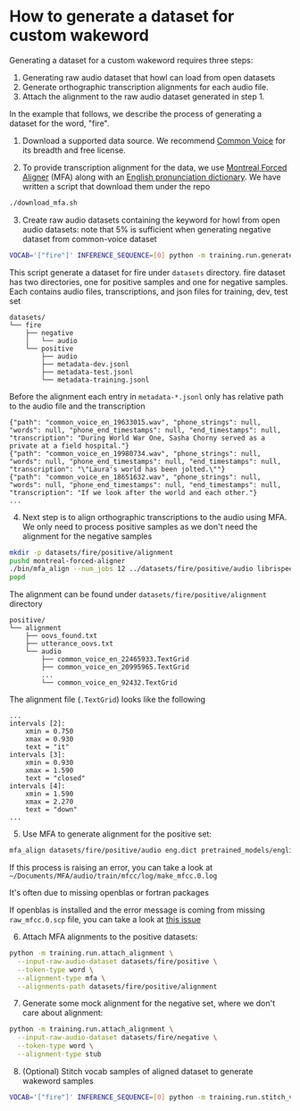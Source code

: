 # How to generate a dataset for custom wakeword

Generating a dataset for a custom wakeword requires three steps:
1. Generating raw audio dataset that howl can load from open datasets
2. Generate orthographic transcription alignments for each audio file.
3. Attach the alignment to the raw audio dataset generated in step 1.

In the example that follows, we describe the process of generating a dataset for the word, "fire".

1. Download a supported data source. We recommend [Common Voice](https://commonvoice.mozilla.org/) for its breadth and free license.

2. To provide transcription alignment for the data, we use [Montreal Forced Aligner](https://montreal-forced-aligner.readthedocs.io/en/stable/installation.html) (MFA) along with an [English pronunciation dictionary](http://svn.code.sf.net/p/cmusphinx/code/trunk/cmudict/cmudict-0.7b). We have written a script that download them under the repo
```bash
./download_mfa.sh
```

3. Create raw audio datasets containing the keyword for howl from open audio datasets:
note that 5% is sufficient when generating negative dataset from common-voice dataset
```bash
VOCAB='["fire"]' INFERENCE_SEQUENCE=[0] python -m training.run.generate_raw_audio_dataset -i <~/path/to/common-voice> --positive-pct 100 --negative-pct 5
```
This script generate a dataset for fire under `datasets` directory.
fire dataset has two directories, one for positive samples and one for negative samples.
Each contains audio files, transcriptions, and json files for training, dev, test set
```
datasets/
└── fire
    ├── negative
    │   └── audio
    └── positive
        ├── audio
        ├── metadata-dev.jsonl
        ├── metadata-test.jsonl
        └── metadata-training.jsonl
```
Before the alignment each entry in `metadata-*.jsonl` only has relative path to the audio file and the transcription
```
{"path": "common_voice_en_19633015.wav", "phone_strings": null, "words": null, "phone_end_timestamps": null, "end_timestamps": null, "transcription": "During World War One, Sasha Chorny served as a private at a field hospital."}
{"path": "common_voice_en_19980734.wav", "phone_strings": null, "words": null, "phone_end_timestamps": null, "end_timestamps": null, "transcription": "\"Laura's world has been jolted.\""}
{"path": "common_voice_en_18651632.wav", "phone_strings": null, "words": null, "phone_end_timestamps": null, "end_timestamps": null, "transcription": "If we look after the world and each other."}
...
```

4. Next step is to align orthographic transcriptions to the audio using MFA.
We only need to process positive samples as we don't need the alignment for the negative samples
```bash
mkdir -p datasets/fire/positive/alignment
pushd montreal-forced-aligner
./bin/mfa_align --num_jobs 12 ../datasets/fire/positive/audio librispeech-lexicon.txt pretrained_models/english.zip ../datasets/fire/positive/alignment
popd
```
The alignment can be found under `datasets/fire/positive/alignment` directory
```
positive/
└── alignment
    ├── oovs_found.txt
    ├── utterance_oovs.txt
    └── audio
        ├── common_voice_en_22465933.TextGrid
        ├── common_voice_en_20995965.TextGrid
        ...
        └── common_voice_en_92432.TextGrid
```
The alignment file (`.TextGrid`) looks like the following
```
...
intervals [2]:
	xmin = 0.750
	xmax = 0.930
	text = "it"
intervals [3]:
	xmin = 0.930
	xmax = 1.590
	text = "closed"
intervals [4]:
	xmin = 1.590
	xmax = 2.270
	text = "down"
...
```

5. Use MFA to generate alignment for the positive set:

```bash
mfa_align datasets/fire/positive/audio eng.dict pretrained_models/english.zip datasets/fire/positive/alignment
```
If this process is raising an error, you can take a look at `~/Documents/MFA/audio/train/mfcc/log/make_mfcc.0.log`

It's often due to missing openblas or fortran packages

If openblas is installed and the error message is coming from missing `raw_mfcc.0.scp` file, you can take a look at [this issue](https://github.com/MontrealCorpusTools/Montreal-Forced-Aligner/issues/149#issuecomment-621165857)

6. Attach MFA alignments to the positive datasets:

```bash
python -m training.run.attach_alignment \
  --input-raw-audio-dataset datasets/fire/positive \
  --token-type word \
  --alignment-type mfa \
  --alignments-path datasets/fire/positive/alignment
```

7. Generate some mock alignment for the negative set, where we don't care about alignment:

```bash
python -m training.run.attach_alignment \
  --input-raw-audio-dataset datasets/fire/negative \
  --token-type word \
  --alignment-type stub
```

8. (Optional) Stitch vocab samples of aligned dataset to generate wakeword samples

```bash
VOCAB='["fire"]' INFERENCE_SEQUENCE=[0] python -m training.run.stitch_vocab_samples --aligned-dataset "datasets/fire/positive" --stitched-dataset "data/fire-stitched"
```
